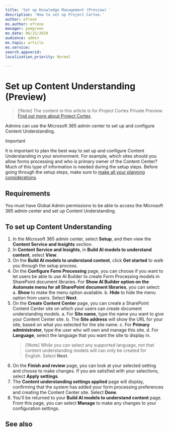 ```yaml
---
title: 'Set up Knowledge Management (Preview) '
description: 'How to set up Project Cortex.'
author: efrene
ms.author: efrene
manager: pamgreen
ms.date: 06/15/2020
audience: admin
ms.topic: article
ms.service: 
search.appverid: 
localization_priority: Normal

---
```

# Set up Content Understanding (Preview)

> [!Note] The content in this article is for Project Cortex Private Preview. [Find out more about Project Cortex]().

Admins can use the Microsoft 365 admin center to set up and configure Content Understanding. 

> [!Important]
> It is important to plan the best way to set up and configure Content Understanding in your environment. For example, which sites should you allow forms processing and who is primary owner of the Content Center?  Much of this type of information is needed during the setup steps. Before going through the setup steps, make sure to [make all your planning considerations]().


## Requirements 
You must have Global Admin permissions to be able to access the Microsoft 365 admin center and set up Content Understanding.



## To set up Content Understanding

1. In the Microsoft 365 admin center, select **Setup**, and then view the **Content Service and Insights** section.
2. In **Content Service and Insights**, in **Build AI models to understand content**, select **View**.<br/>
3. On the **Build AI models to understand content**, click **Get started** to walk you through the setup process.<br/>
4. On the **Configure Form Processing** page, you can choose if you want to let users be able to use AI Builder to create Form Processing models in SharePoint document libraries.  For **Show AI Builder option on the Automate menu for all SharePoint document libraries**, you can select:
    a. **Show** to make the menu option available.
    b. **Hide** to hide the menu option from users.
    Select **Next**.
5. On the **Create Content Center** page, you can create a SharePoint Content Center site on which your users can create document understanding models. 
    a. For **Site name**, type the name you want to give your Content Center site.
    b. The **Site address** will show the URL for your site, based on what you selected for the site name.
    c. For **Primary administrator**, type the user who will own and manage this site.
    d. For **Language**, select the language that you want the site to display in.  
    > [!Note] While you can select any supported language, not that content understanding models will can only be created for English.
    Select **Next**.
6. On the **Finish and review** page, you can look at your selected setting and choose to make changes. If you are satisfied with your selections, select **Apply settings**.
7. The **Content understanding settings applied** page will display, confirming that the system has added your form processing preferences and creating the Content Center site. Select **Done**.
8. You'll be returned to your **Build AI models to understand content** page. From this page, you can select **Manage** to make any changes to your configuration settings. 

## See also



  







